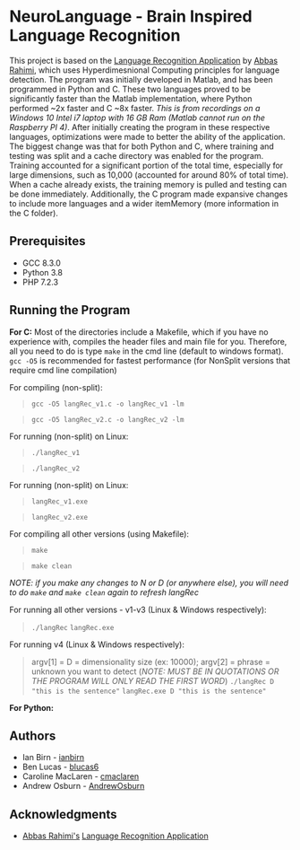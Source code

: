 # NeuroLanguage - Brain Inspired Language Recognition
This project is based on the [Language Recognition Application](https://github.com/abbas-rahimi/HDC-Language-Recognition) by [Abbas Rahimi](https://github.com/abbas-rahimi), 
which uses Hyperdimesnional Computing principles for language detection. The program was initially developed in Matlab, and has been programmed 
in Python and C. These two languages proved to be significantly faster than the Matlab implementation, where Python performed ~2x faster and C ~8x faster. 
*This is from recordings on a Windows 10 Intel i7 laptop with 16 GB Ram (Matlab cannot run on the Raspberry PI 4)*. After initially creating the program 
in these respective languages, optimizations were made to better the ability of the application. The biggest change was that for both Python and C, 
where training and testing was split and a cache directory was enabled for the program. Training accounted for a significant portion of the
total time, especially for large dimensions, such as 10,000 (accounted for around 80% of total time). When a cache already exists, the training
memory is pulled and testing can be done immediately. Additionally, the C program made expansive changes to include more languages and a wider
itemMemory (more information in the C folder).

## Prerequisites
* GCC 8.3.0
* Python 3.8
* PHP 7.2.3

## Running the Program
**For C:** Most of the directories include a Makefile, which if you have no experience with, compiles the header files and main file for you. Therefore,
all you need to do is type `make` in the cmd line (default to windows format). `gcc -O5` is recommended for fastest performance 
(for NonSplit versions that require cmd line compilation)

For compiling (non-split):

> `gcc -O5 langRec_v1.c -o langRec_v1 -lm`

> `gcc -O5 langRec_v2.c -o langRec_v2 -lm`


For running (non-split) on Linux:

> `./langRec_v1`

> `./langRec_v2`


For running (non-split) on Linux:

> `langRec_v1.exe`

> `langRec_v2.exe`


For compiling all other versions (using Makefile):

> `make`

> `make clean`

*NOTE: if you make any changes to N or D (or anywhere else), you will need to do `make` and `make clean` again to refresh langRec*


For running all other versions - v1-v3 (Linux & Windows respectively):
> `./langRec`
> `langRec.exe`


For running v4 (Linux & Windows respectively):
> argv[1] = D = dimensionality size (ex: 10000); argv[2] = phrase = unknown you want to detect (*NOTE: MUST BE IN QUOTATIONS OR THE PROGRAM WILL ONLY READ THE FIRST WORD*)
> `./langRec D "this is the sentence"`
> `langRec.exe D "this is the sentence"`



**For Python:**

## Authors
* Ian Birn - [ianbirn](https://github.com/ianbirn)
* Ben Lucas - [blucas6](https://github.com/blucas6)
* Caroline MacLaren - [cmaclaren](https://github.com/cmaclaren)
* Andrew Osburn - [AndrewOsburn](https://github.com/AndrewOsburn)

## Acknowledgments
* [Abbas Rahimi's](https://github.com/abbas-rahimi) [Language Recognition Application](https://github.com/abbas-rahimi/HDC-Language-Recognition)